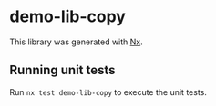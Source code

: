 # demo-lib-copy

This library was generated with [Nx](https://nx.dev).

## Running unit tests

Run `nx test demo-lib-copy` to execute the unit tests.
